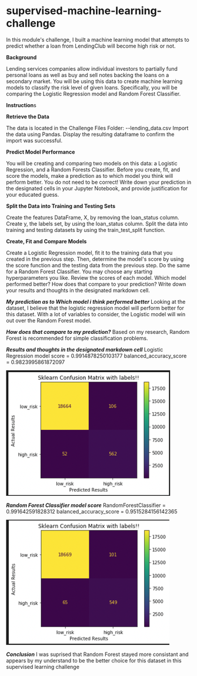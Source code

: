 # supervised-machine-learning-challenge

In this module's challenge, I built a machine learning model that attempts to predict whether a loan from LendingClub will become high risk or not.


**Background**

Lending services companies allow individual investors to partially fund personal loans as well as buy and sell notes backing the loans on a secondary market.
You will be using this data to create machine learning models to classify the risk level of given loans. Specifically, you will be comparing the Logistic Regression model and Random Forest Classifier.


**Instruction**s

**Retrieve the Data**

The data is located in the Challenge Files Folder:
--lending_data.csv
Import the data using Pandas. Display the resulting dataframe to confirm the import was successful.

**Predict Model Performance**

You will be creating and comparing two models on this data: a Logistic Regression, and a Random Forests Classifier. Before you create, fit, and score the models, make a prediction as to which model you think will perform better. You do not need to be correct!
Write down your prediction in the designated cells in your Jupyter Notebook, and provide justification for your educated guess.

**Split the Data into Training and Testing Sets**

Create the features DataFrame, X, by removing the loan_status column. Create y, the labels set, by using the loan_status column. Split the data into training and testing datasets by using the train_test_split function.

**Create, Fit and Compare Models**

Create a Logistic Regression model, fit it to the training data that you created in the previous step. Then, determine the model's score by using the score function and the testing data from the previous step. Do the same for a Random Forest Classifier. You may choose any starting hyperparameters you like.
Review the scores of each model. Which model performed better? How does that compare to your prediction? Write down your results and thoughts in the designated markdown cell.


***My prediction as to Which model i think performed better*** 
Looking at the dataset, I believe that the logistic regression model will perform better for this dataset. With a lot of variables to consider, the Logistic model will win out over the Random Forest model.


***How does that compare to my prediction?***
Based on my research, Random Forest is recommended for simple classification problems.


***Results and thoughts in the designated markdown cell***
Logistic Regression model score = 0.9914878250103177
balanced_accuracy_score = 0.9823995861872097

![This is an image](https://github.com/cjallow01/supervised-machine-learning-challenge/blob/main/Logistic%20Regression.png)

***Random Forest Classifier model score***
RandomForestClassifier = 0.991642591828312
balanced_accuracy_score = 0.9515284156142365


![This is an image](https://github.com/cjallow01/supervised-machine-learning-challenge/blob/main/Random%20Forest.png)

***Conclusion***
I was suprised that Random Forest stayed more consistant and appears by my understand to be the better choice for this dataset in this supervised learning challenge
